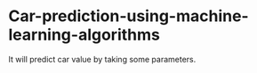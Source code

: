 # Car-prediction-using-machine-learning-algorithms
It will predict car value by taking some parameters.
